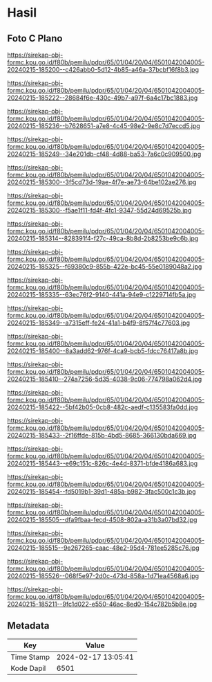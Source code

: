 # Hasil

## Foto C Plano

https://sirekap-obj-formc.kpu.go.id/f80b/pemilu/pdpr/65/01/04/20/04/6501042004005-20240215-185200--c426abb0-5d12-4b85-a46a-37bcbf16f8b3.jpg

https://sirekap-obj-formc.kpu.go.id/f80b/pemilu/pdpr/65/01/04/20/04/6501042004005-20240215-185222--28684f6e-430c-49b7-a97f-6a4c17bc1883.jpg

https://sirekap-obj-formc.kpu.go.id/f80b/pemilu/pdpr/65/01/04/20/04/6501042004005-20240215-185236--b7628651-a7e8-4c45-98e2-9e8c7d7eccd5.jpg

https://sirekap-obj-formc.kpu.go.id/f80b/pemilu/pdpr/65/01/04/20/04/6501042004005-20240215-185249--34e201db-cf48-4d88-ba53-7a6c0c909500.jpg

https://sirekap-obj-formc.kpu.go.id/f80b/pemilu/pdpr/65/01/04/20/04/6501042004005-20240215-185300--3f5cd73d-19ae-4f7e-ae73-64be102ae276.jpg

https://sirekap-obj-formc.kpu.go.id/f80b/pemilu/pdpr/65/01/04/20/04/6501042004005-20240215-185300--f5ae1f11-fd4f-4fc1-9347-55d24d69525b.jpg

https://sirekap-obj-formc.kpu.go.id/f80b/pemilu/pdpr/65/01/04/20/04/6501042004005-20240215-185314--828391f4-f27c-49ca-8b8d-2b8253be9c6b.jpg

https://sirekap-obj-formc.kpu.go.id/f80b/pemilu/pdpr/65/01/04/20/04/6501042004005-20240215-185325--f69380c9-855b-422e-bc45-55e0189048a2.jpg

https://sirekap-obj-formc.kpu.go.id/f80b/pemilu/pdpr/65/01/04/20/04/6501042004005-20240215-185335--63ec76f2-9140-441a-94e9-c1229714fb5a.jpg

https://sirekap-obj-formc.kpu.go.id/f80b/pemilu/pdpr/65/01/04/20/04/6501042004005-20240215-185349--a7315eff-fe24-41a1-b4f9-8f57f4c77603.jpg

https://sirekap-obj-formc.kpu.go.id/f80b/pemilu/pdpr/65/01/04/20/04/6501042004005-20240215-185400--8a3add62-976f-4ca9-bcb5-fdcc76417a8b.jpg

https://sirekap-obj-formc.kpu.go.id/f80b/pemilu/pdpr/65/01/04/20/04/6501042004005-20240215-185410--274a7256-5d35-4038-9c06-774798a062d4.jpg

https://sirekap-obj-formc.kpu.go.id/f80b/pemilu/pdpr/65/01/04/20/04/6501042004005-20240215-185422--5bf42b05-0cb8-482c-aedf-c135583fa0dd.jpg

https://sirekap-obj-formc.kpu.go.id/f80b/pemilu/pdpr/65/01/04/20/04/6501042004005-20240215-185433--2f16ffde-815b-4bd5-8685-366130bda669.jpg

https://sirekap-obj-formc.kpu.go.id/f80b/pemilu/pdpr/65/01/04/20/04/6501042004005-20240215-185443--e69c151c-826c-4e4d-8371-bfde4186a683.jpg

https://sirekap-obj-formc.kpu.go.id/f80b/pemilu/pdpr/65/01/04/20/04/6501042004005-20240215-185454--fd5019b1-39d1-485a-b982-3fac500c1c3b.jpg

https://sirekap-obj-formc.kpu.go.id/f80b/pemilu/pdpr/65/01/04/20/04/6501042004005-20240215-185505--dfa9fbaa-fecd-4508-802a-a31b3a07bd32.jpg

https://sirekap-obj-formc.kpu.go.id/f80b/pemilu/pdpr/65/01/04/20/04/6501042004005-20240215-185515--9e267265-caac-48e2-95d4-781ee5285c76.jpg

https://sirekap-obj-formc.kpu.go.id/f80b/pemilu/pdpr/65/01/04/20/04/6501042004005-20240215-185526--068f5e97-2d0c-473d-858a-1d71ea4568a6.jpg

https://sirekap-obj-formc.kpu.go.id/f80b/pemilu/pdpr/65/01/04/20/04/6501042004005-20240215-185211--9fc1d022-e550-46ac-8ed0-154c782b5b8e.jpg


## Metadata

| Key        | Value               |
| ---------- | ------------------- |
| Time Stamp | 2024-02-17 13:05:41 |
| Kode Dapil | 6501                |



